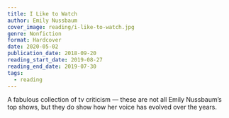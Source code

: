 ```yaml
---
title: I Like to Watch
author: Emily Nussbaum
cover_image: reading/i-like-to-watch.jpg
genre: Nonfiction
format: Hardcover
date: 2020-05-02
publication_date: 2018-09-20
reading_start_date: 2019-08-27
reading_end_date: 2019-07-30
tags:
  - reading
---
```


A fabulous collection of tv criticism — these are not all Emily Nussbaum’s top shows, but they do show how her voice has evolved over the years.
